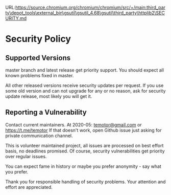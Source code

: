 URL:https://source.chromium.org/chromium/chromium/src/+/main:third_party\depot_tools\external_bin\gsutil\gsutil_4.68\gsutil\third_party\httplib2\SECURITY.md
# Security Policy

## Supported Versions

master branch and latest release get priority support. You should expect all known problems fixed in master.

All other released versions receive security updates per request.
If you use some old version and can not upgrade for any or no reason, ask for security update release, most likely you will get it.

## Reporting a Vulnerability

Contact current maintainers. At 2020-05: temotor@gmail.com or https://t.me/temotor
If that doesn't work, open Github issue just asking for private communication channel.

This is volunteer maintained project, all issues are processed on best effort basis, no deadlines promised. Of course, security vulnerabilities get priority over regular issues.

You can expect fame in history or maybe you prefer anonymity - say what you prefer.

Thank you for responsible handling of security problems. Your attention and effort are appreciated.
